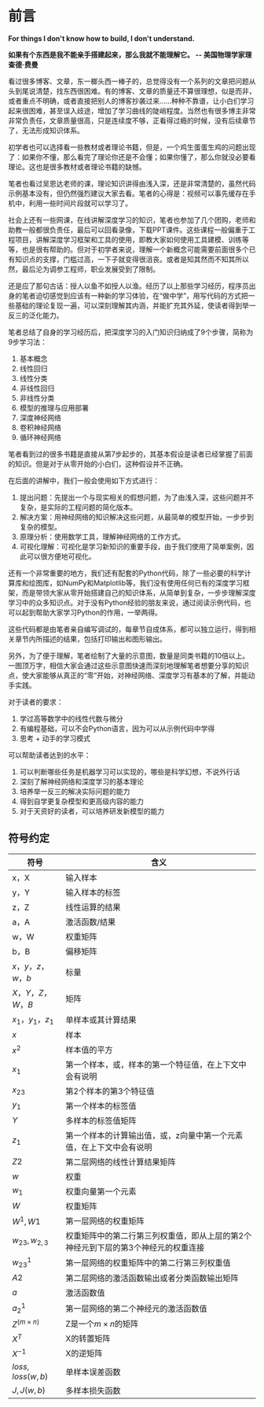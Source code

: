<!--Copyright © Microsoft Corporation. All rights reserved.
  适用于[License](https://github.com/Microsoft/ai-edu/blob/master/LICENSE.md)版权许可-->

# 前言

**For things I don't know how to build, I don't understand.**

**如果有个东西是我不能亲手搭建起来，那么我就不能理解它。 -- 美国物理学家理查德·费曼**

看过很多博客、文章，东一榔头西一棒子的，总觉得没有一个系列的文章把问题从头到尾说清楚，找东西很困难。有的博客、文章的质量还不算很理想，似是而非，或者重点不明确，或者直接把别人的博客抄袭过来......种种不靠谱，让小白们学习起来很困难，甚至误入歧途，增加了学习曲线的陡峭程度。当然也有很多博主非常非常负责任，文章质量很高，只是连续度不够，正看得过瘾的时候，没有后续章节了，无法形成知识体系。

初学者也可以选择看一些教材或者理论书籍，但是，一个鸡生蛋蛋生鸡的问题出现了：如果你不懂，那么看完了理论你还是不会懂；如果你懂了，那么你就没必要看理论。这也是很多教材或者理论书籍的缺憾。

笔者也看过吴恩达老师的课，理论知识讲得由浅入深，还是非常清楚的，虽然代码示例基本没有，但仍然强烈建议大家去看。笔者的心得是：视频可以事先缓存在手机中，利用一些时间片段就可以学习了。

社会上还有一些网课，在线讲解深度学习的知识，笔者也参加了几个团购，老师和助教一般都很负责任，最后可以回看录像，下载PPT课件。这些课程一般偏重于工程项目，讲解深度学习框架和工具的使用，即教大家如何使用工具建模、训练等等，也是很有帮助的。但对于初学者来说，理解一个新概念可能需要前面很多个已有知识点的支撑，门槛过高，一下子就变得很沮丧。或者是知其然而不知其所以然，最后沦为调参工程师，职业发展受到了限制。

还是应了那句古话：授人以鱼不如授人以渔。经历了以上那些学习经历，程序员出身的笔者迫切感觉到应该有一种新的学习体验，在“做中学”，用写代码的方式把一些基础的理论复现一遍，可以深刻理解其内涵，并能扩充其外延，使读者得到举一反三的泛化能力。

笔者总结了自身的学习经历后，把深度学习的入门知识归纳成了9个步骤，简称为9步学习法：

1. 基本概念
2. 线性回归
3. 线性分类
4. 非线性回归
5. 非线性分类
6. 模型的推理与应用部署
7. 深度神经网络
8. 卷积神经网络
9. 循环神经网络

笔者看到过的很多书籍是直接从第7步起步的，其基本假设是读者已经掌握了前面的知识。但是对于从零开始的小白们，这种假设并不正确。

在后面的讲解中，我们一般会使用如下方式进行：

1. 提出问题：先提出一个与现实相关的假想问题，为了由浅入深，这些问题并不复杂，是实际的工程问题的简化版本。
2. 解决方案：用神经网络的知识解决这些问题，从最简单的模型开始，一步步到复杂的模型。
3. 原理分析：使用数学工具，理解神经网络的工作方式。
4. 可视化理解：可视化是学习新知识的重要手段，由于我们使用了简单案例，因此可以很方便地可视化。

还有一个非常重要的地方，我们还有配套的Python代码，除了一些必要的科学计算库和绘图库，如NumPy和Matplotlib等，我们没有使用任何已有的深度学习框架，而是带领大家从零开始搭建自己的知识体系，从简单到复杂，一步步理解深度学习中的众多知识点。对于没有Python经验的朋友来说，通过阅读示例代码，也可以起到帮助大家学习Python的作用，一举两得。

这些代码都是由笔者亲自编写调试的，每章节自成体系，都可以独立运行，得到相关章节内所描述的结果，包括打印输出和图形输出。

另外，为了便于理解，笔者绘制了大量的示意图，数量是同类书籍的10倍以上。一图顶万字，相信大家会通过这些示意图快速而深刻地理解笔者想要分享的知识点，使大家能够从真正的“零”开始，对神经网络、深度学习有基本的了解，并能动手实践。

对于读者的要求：

1. 学过高等数学中的线性代数与微分
2. 有编程基础，可以不会Python语言，因为可以从示例代码中学得
3. 思考 + 动手的学习模式

可以帮助读者达到的水平：

1. 可以判断哪些任务是机器学习可以实现的，哪些是科学幻想，不说外行话
2. 深刻了解神经网络和深度学习的基本理论
3. 培养举一反三的解决实际问题的能力
4. 得到自学更复杂模型和更高级内容的能力
5. 对于天资好的读者，可以培养研发新模型的能力


## 符号约定

|符号|含义|
|---|---|
|x，X|输入样本 |
|y，Y|输入样本的标签 |
|z，Z|线性运算的结果|
|a，A|激活函数/结果|
|w，W|权重矩阵|
|b，B|偏移矩阵|
|$x，y，z，w，b$|标量|
|$X，Y，Z，W，B$|矩阵|
|$x_1，y_1，z_1$|单样本或其计算结果|
|$x$|样本|
|$x^2$|样本值的平方|
|$x_1$|第一个样本，或，样本的第一个特征值，在上下文中会有说明|
|$x_{23}$|第2个样本的第3个特征值|
|$y_1$|第一个样本的标签值|
|$Y$|多样本的标签值矩阵|
|$z_1$|第一个样本的计算输出值，或，z向量中第一个元素值，在上下文中会有说明|
|$Z2$|第二层网络的线性计算结果矩阵|
|$w$|权重|
|$w_1$|权重向量第一个元素|
|$W$|权重矩阵|
|$W^1, W1$|第一层网络的权重矩阵|
|$w_{23},w_{2,3}$|权重矩阵中的第二行第三列权重值，即从上层的第2个神经元到下层的第3个神经元的权重连接|
|$w^1_{23}$|第一层网络的权重矩阵中的第二行第三列权重值|
|$A2$|第二层网络的激活函数输出或者分类函数输出矩阵|
|$a$|激活函数值|
|$a^1_2$|第一层网络的第二个神经元的激活函数值|
|$Z^{(m \times n)}$|Z是一个$m \times n$的矩阵|
|$X^T$|X的转置矩阵|
|$X^{-1}$|X的逆矩阵|
|$loss,loss(w,b)$|单样本误差函数|
|$J, J(w,b)$|多样本损失函数|
